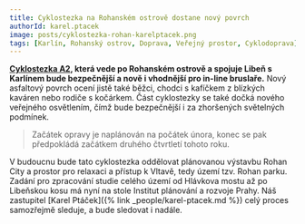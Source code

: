 ```yaml
---
title: Cyklostezka na Rohanském ostrově dostane nový povrch
authorId: karel.ptacek
image: posts/cyklostezka-rohan-karelptacek.png
tags: [Karlín, Rohanský ostrov, Doprava, Veřejný prostor, Cyklodoprava]
---
```


**[Cyklostezka A2](https://www.prahanakole.cz/paterni-cyklotrasy/cyklotrasa-a2-vltavska-pravobrezni/), která vede po Rohanském ostrově a spojuje Libeň s Karlínem bude bezpečnější a nově i vhodnější pro in-line bruslaře.** Nový asfaltový povrch ocení jistě také běžci, chodci s kafíčkem z blízkých kaváren nebo rodiče s kočárkem. Část cyklostezky se také dočká nového veřejného osvětlením, čímž bude bezpečnější i za zhoršených světelných podmínek.

> Začátek opravy je naplánován na počátek února, konec se pak předpokládá začátkem druhého čtvrtletí tohoto roku.

V budoucnu bude tato cyklostezka oddělovat plánovanou výstavbu Rohan City a prostor pro relaxaci a přístup k Vltavě, tedy území tzv. Rohan parku. Zadání pro zpracování studie celého území od Hlávkova mostu až po Libeňskou kosu má nyní na stole Institut plánování a rozvoje Prahy. Náš zastupitel [Karel Ptáček]({% link _people/karel-ptacek.md %}) celý proces samozřejmě sleduje, a bude sledovat i nadále.
